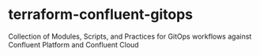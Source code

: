 # terraform-confluent-gitops
Collection of Modules, Scripts, and Practices for GitOps workflows against Confluent Platform and Confluent Cloud
